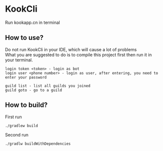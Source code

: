 # KookCli
Run kookapp.cn in terminal

## How to use?
Do not run KookCli in your IDE, which will cause a lot of problems\
What you are suggested to do is to compile this project first then run it in your terminal.

```shell
login token <token> - login as bot
login user <phone number> - login as user, after entering, you need to enter your password
```
```shell
guild list - list all guilds you joined
guild goto - go to a guild
```
## How to build?
First run
```shell
./gradlew build
```
Second run
```shell
./gradlw buildWithDependencies
```